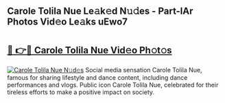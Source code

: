 ## Carole Tolila Nue Le𝚊k𝚎d N𝚞𝚍es - Part-lAr Photos Vid𝚎o Le𝚊ks uEwo7

# <h2><a href="http://fba66v.evod.top/?m=Carole+Tolila+Nue">🔗 👉🔴 Carole Tolila Nue Vid𝚎o Ph𝚘t𝚘s</a></h2>

[![Carole Tolila Nue N𝚞d𝚎s](https://i.imgur.com/8V9OHl7.gif)](http://fba66v.evod.top/?m=Carole+Tolila+Nue)
Social media sensation Carole Tolila Nue, famous for sharing lifestyle and dance content, including dance performances and vlogs. Public icon Carole Tolila Nue, celebrated for their tireless efforts to make a positive impact on society. 
